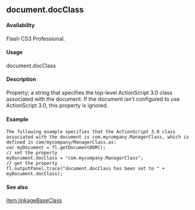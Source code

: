 ## document.docClass

#### Availability

Flash CS3 Professional.

#### Usage

document.docClass

#### Description

Property; a string that specifies the top-level ActionScript 3.0 class associated with the document. If the document isn’t configured to use ActionScript 3.0, this property is ignored.

#### Example

```
The following example specifies that the ActionScript 3.0 class associated with the document is com.mycompany.ManagerClass, which is defined in com/mycompany/ManagerClass.as:
var myDocument = fl.getDocumentDOM();
// set the property
myDocument.docClass = "com.mycompany.ManagerClass";
// get the property
fl.outputPanel.trace("document.docClass has been set to " + myDocument.docClass);

```
#### See also

[item.linkageBaseClass](#_bookmark667)
